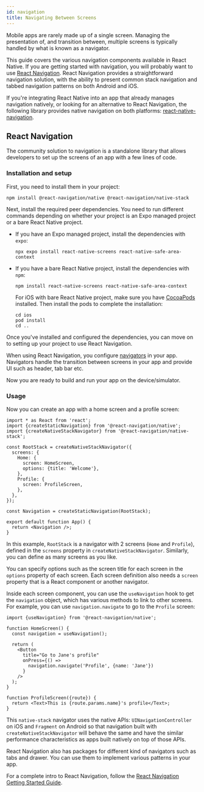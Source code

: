```yaml
---
id: navigation
title: Navigating Between Screens
---
```


Mobile apps are rarely made up of a single screen. Managing the presentation of, and transition between, multiple screens is typically handled by what is known as a navigator.

This guide covers the various navigation components available in React Native. If you are getting started with navigation, you will probably want to use [React Navigation](navigation.md#react-navigation). React Navigation provides a straightforward navigation solution, with the ability to present common stack navigation and tabbed navigation patterns on both Android and iOS.

If you're integrating React Native into an app that already manages navigation natively, or looking for an alternative to React Navigation, the following library provides native navigation on both platforms: [react-native-navigation](https://github.com/wix/react-native-navigation).

## React Navigation

The community solution to navigation is a standalone library that allows developers to set up the screens of an app with a few lines of code.

### Installation and setup

First, you need to install them in your project:

```shell
npm install @react-navigation/native @react-navigation/native-stack
```

Next, install the required peer dependencies. You need to run different commands depending on whether your project is an Expo managed project or a bare React Native project.

- If you have an Expo managed project, install the dependencies with `expo`:

  ```shell
  npx expo install react-native-screens react-native-safe-area-context
  ```

- If you have a bare React Native project, install the dependencies with `npm`:

  ```shell
  npm install react-native-screens react-native-safe-area-context
  ```

  For iOS with bare React Native project, make sure you have [CocoaPods](https://cocoapods.org/) installed. Then install the pods to complete the installation:

  ```shell
  cd ios
  pod install
  cd ..
  ```

Once you've installed and configured the dependencies, you can move on to setting up your project to use React Navigation.

When using React Navigation, you configure [navigators](https://reactnavigation.org/docs/glossary-of-terms#navigator) in your app. Navigators handle the transition between screens in your app and provide UI such as header, tab bar etc.

Now you are ready to build and run your app on the device/simulator.

### Usage

Now you can create an app with a home screen and a profile screen:

```tsx
import * as React from 'react';
import {createStaticNavigation} from '@react-navigation/native';
import {createNativeStackNavigator} from '@react-navigation/native-stack';

const RootStack = createNativeStackNavigator({
  screens: {
    Home: {
      screen: HomeScreen,
      options: {title: 'Welcome'},
    },
    Profile: {
      screen: ProfileScreen,
    },
  },
});

const Navigation = createStaticNavigation(RootStack);

export default function App() {
  return <Navigation />;
}
```

In this example, `RootStack` is a navigator with 2 screens (`Home` and `Profile`), defined in the `screens` property in `createNativeStackNavigator`. Similarly, you can define as many screens as you like.

You can specify options such as the screen title for each screen in the `options` property of each screen. Each screen definition also needs a `screen` property that is a React component or another navigator.

Inside each screen component, you can use the `useNavigation` hook to get the `navigation` object, which has various methods to link to other screens. For example, you can use `navigation.navigate` to go to the `Profile` screen:

```tsx
import {useNavigation} from '@react-navigation/native';

function HomeScreen() {
  const navigation = useNavigation();

  return (
    <Button
      title="Go to Jane's profile"
      onPress={() =>
        navigation.navigate('Profile', {name: 'Jane'})
      }
    />
  );
}

function ProfileScreen({route}) {
  return <Text>This is {route.params.name}'s profile</Text>;
}
```

This `native-stack` navigator uses the native APIs: `UINavigationController` on iOS and `Fragment` on Android so that navigation built with `createNativeStackNavigator` will behave the same and have the similar performance characteristics as apps built natively on top of those APIs.

React Navigation also has packages for different kind of navigators such as tabs and drawer. You can use them to implement various patterns in your app.

For a complete intro to React Navigation, follow the [React Navigation Getting Started Guide](https://reactnavigation.org/docs/getting-started).
